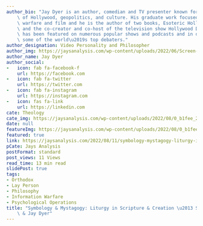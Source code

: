 ```yaml
---
author_bio: "Jay Dyer is an author, comedian and TV presenter known for his deep analysis\
    \ of Hollywood, geopolitics, and culture. His graduate work focused on psychological\
    \ warfare and film and he is the author of two books, Esoteric Hollywood 1 & 2\
    \ and the co-creator and co-host of the television show Hollywood Decoded. He\
    \ has been featured on numerous popular shows and podcasts and in debates with\
    \ some of the world\u2019s top debaters."
author_designation: Video Personality and Philosopher
author_img: https://jaysanalysis.com/wp-content/uploads/2022/06/Screen-Shot-2022-05-27-at-12.29.11-PM-600x562.png
author_name: Jay Dyer
author_social:
-   icon: fab fa-facebook-f
    url: https://facebook.com
-   icon: fab fa-twitter
    url: https://twitter.com
-   icon: fab fa-instagram
    url: https://instagram.com
-   icon: fas fa-link
    url: https://linkedin.com
cate: Theology
cate_img: https://jaysanalysis.com/wp-content/uploads/2022/08/0_b1fee_2259e687_XXXL-1-300x136.jpg
date: null
featureImg: https://jaysanalysis.com/wp-content/uploads/2022/08/0_b1fee_2259e687_XXXL-1-300x136.jpg
featured: true
link: https://jaysanalysis.com/2022/08/11/symbology-mystagogy-liturgy-in-scripture-creation-seraphim-hamilton-jay-dyer/
pCate: Jays Analysis
postFormat: standard
post_views: 11 Views
read_time: 13 min read
slidePost: true
tags:
- Orthodox
- Lay Person
- Philosophy
- Information Warfare
- Psychological Operations
title: "Symbology & Mystagogy: Liturgy in Scripture & Creation \u2013 Seraphim Hamilton\
    \ & Jay Dyer"
---
```

